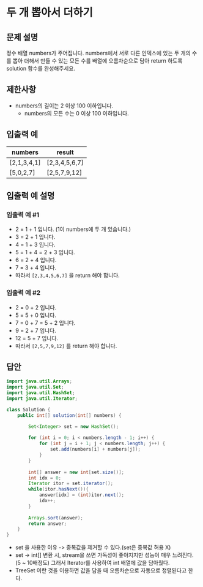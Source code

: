 # 두 개 뽑아서 더하기
## 문제 설명
정수 배열 numbers가 주어집니다. numbers에서 서로 다른 인덱스에 있는 두 개의 수를 뽑아 더해서 만들 수 있는 모든 수를 배열에 오름차순으로 담아 return 하도록 solution 함수를 완성해주세요.

## 제한사항
- numbers의 길이는 2 이상 100 이하입니다.
    - numbers의 모든 수는 0 이상 100 이하입니다.
## 입출력 예
|numbers|result|
|---|---|
|[2,1,3,4,1]|[2,3,4,5,6,7]|
|[5,0,2,7]|[2,5,7,9,12]|

## 입출력 예 설명
### 입출력 예 #1

- 2 = 1 + 1 입니다. (1이 numbers에 두 개 있습니다.)
- 3 = 2 + 1 입니다.
- 4 = 1 + 3 입니다.
- 5 = 1 + 4 = 2 + 3 입니다.
- 6 = 2 + 4 입니다.
- 7 = 3 + 4 입니다.
- 따라서 `[2,3,4,5,6,7]` 을 return 해야 합니다.
### 입출력 예 #2

- 2 = 0 + 2 입니다.
- 5 = 5 + 0 입니다.
- 7 = 0 + 7 = 5 + 2 입니다.
- 9 = 2 + 7 입니다.
- 12 = 5 + 7 입니다.
- 따라서 `[2,5,7,9,12]` 를 return 해야 합니다.

## 답안
```java
import java.util.Arrays;
import java.util.Set;
import java.util.HashSet;
import java.util.Iterator;

class Solution {
    public int[] solution(int[] numbers) {

        Set<Integer> set = new HashSet();
       
        for (int i = 0; i < numbers.length - 1; i++) {
            for (int j = i + 1; j < numbers.length; j++) {
                set.add(numbers[i] + numbers[j]);
            }
        }
        
        int[] answer = new int[set.size()];
        int idx = 0;
        Iterator itor = set.iterator();
        while(itor.hasNext()){
            answer[idx] = (int)itor.next();
            idx++;
        }
        
        Arrays.sort(answer);
        return answer;
    }
}
```
- set 을 사용한 이유 -> 중복값을 제거할 수 있다.(set은 중복값 허용 X)
- set -> int[] 변환 시, stream을 쓰면 가독성이 좋아지지만 성능이 매우 느려진다. (5 ~ 10배정도) 그래서 Iterator를 사용하여 int 배열에 값을 담아줬다.
- TreeSet 이란 것을 이용하면 값을 담을 때 오름차순으로 자동으로 정렬된다고 한다.
